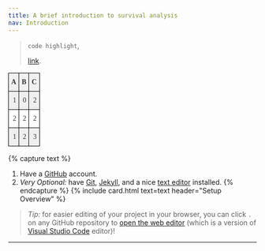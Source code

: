 ```yaml
---
title: A brief introduction to survival analysis
nav: Introduction
---
```


> `code highlight`,
> 
> [link](https://github.com/join).


<style type="text/css">
.tg  {border-collapse:collapse;border-color:#ccc;border-spacing:0;}
.tg td{background-color:#fff;border-color:#ccc;border-style:solid;border-width:1px;color:#333;
  font-family:Arial, sans-serif;font-size:14px;overflow:hidden;padding:10px 5px;word-break:normal;}
.tg th{background-color:#f0f0f0;border-color:#ccc;border-style:solid;border-width:1px;color:#333;
  font-family:Arial, sans-serif;font-size:14px;font-weight:normal;overflow:hidden;padding:10px 5px;word-break:normal;}
.tg .tg-ae4j{background-color:#efefef;border-color:#000000;font-family:"Times New Roman", Times, serif !important;text-align:right;
  vertical-align:top}
.tg .tg-yprg{border-color:#000000;font-family:"Times New Roman", Times, serif !important;font-weight:bold;text-align:left;
  vertical-align:top}
.tg .tg-5yna{border-color:#000000;font-family:"Times New Roman", Times, serif !important;text-align:right;vertical-align:top}
</style>
<table class="tg">
<thead>
  <tr>
    <th class="tg-yprg">A</th>
    <th class="tg-yprg">B</th>
    <th class="tg-yprg">C</th>
  </tr>
</thead>
<tbody>
  <tr>
    <td class="tg-ae4j">1</td>
    <td class="tg-ae4j">0</td>
    <td class="tg-ae4j">2</td>
  </tr>
  <tr>
    <td class="tg-5yna">2</td>
    <td class="tg-5yna">2</td>
    <td class="tg-5yna">2</td>
  </tr>
  <tr>
    <td class="tg-ae4j">1</td>
    <td class="tg-ae4j">2</td>
    <td class="tg-ae4j">3</td>
  </tr>
</tbody>
</table>







{% capture text %}
1. Have a [GitHub](https://github.com) account.
2. *Very Optional:* have [Git](https://git-scm.com/), [Jekyll](https://jekyllrb.com/), and a nice [text editor](https://code.visualstudio.com/) installed.
{% endcapture %}
{% include card.html text=text header="Setup Overview" %}

> *Tip:* for easier editing of your project in your browser, you can click `.` on any GitHub repository to [open the web editor](https://docs.github.com/en/codespaces/the-githubdev-web-based-editor) (which is a version of [Visual Studio Code](https://code.visualstudio.com/) editor)!
>

-------------
